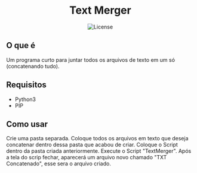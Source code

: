 <h1 align="center">Text Merger</h1>

<p align="center">
  <img alt="License" src="https://img.shields.io/static/v1?label=license&message=MIT&color=49AA26&labelColor=000000">
</p>

## O que é

Um programa curto para juntar todos os arquivos de texto em um só (concatenando tudo).

## Requisitos

 - Python3
 - PIP

## Como usar

Crie uma pasta separada.
Coloque todos os arquivos em texto que deseja concatenar dentro dessa pasta que acabou de criar.
Coloque o Script dentro da pasta criada anteriormente.
Execute o Script "TextMerger".
Após a tela do scrip fechar, aparecerá um arquivo novo chamado "TXT Concatenado", esse sera o arquivo criado.
